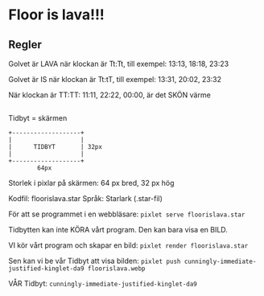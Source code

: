# Floor is lava!!!

## Regler

Golvet är LAVA när klockan är Tt:Tt, till exempel: 13:13, 18:18, 23:23

Golvet är IS när klockan är Tt:tT, till exempel: 13:31, 20:02, 23:32

När klockan är TT:TT: 11:11, 22:22, 00:00, är det SKÖN värme

##

Tidbyt = skärmen

```
+-------------------+
|                   |
|      TIDBYT       | 32px
|                   |
+-------------------+
        64px
```

Storlek i pixlar på skärmen: 64 px bred, 32 px hög

Kodfil: floorislava.star
Språk: Starlark  (.star-fil)

För att se programmet i en webbläsare: `pixlet serve floorislava.star`

Tidbytten kan inte KÖRA vårt program. Den kan bara visa en BILD.

VI kör vårt program och skapar en bild: `pixlet render floorislava.star`

Sen kan vi be vår Tidbyt att visa bilden: `pixlet push cunningly-immediate-justified-kinglet-da9 floorislava.webp`

VÅR Tidbyt: `cunningly-immediate-justified-kinglet-da9`